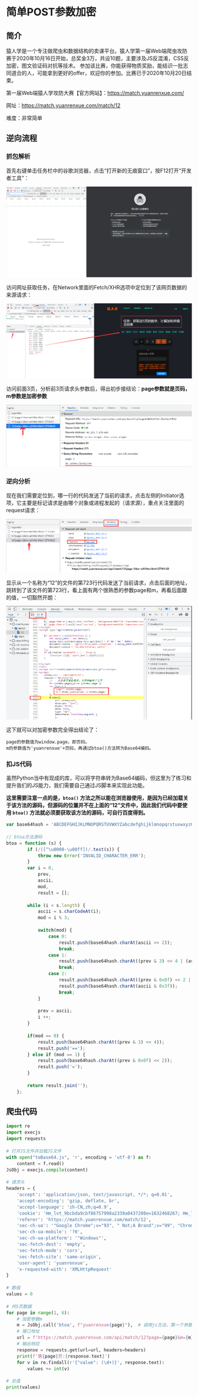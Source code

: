 # 简单POST参数加密

## 简介

猿人学是一个专注做爬虫和数据结构的卖课平台。猿人学第一届Web端爬虫攻防赛于2020年10月16日开始，总奖金3万，共设10题，主要涉及JS反混淆，CSS反加密，图文验证码对抗等技术。 参加该比赛，你能获得物质奖励，能结识一批志同道合的人，可能拿到更好的offer，欢迎你的参加。比赛已于2020年10月20日结束。

第一届Web端猿人学攻防大赛【官方网站】：https://match.yuanrenxue.com/

网址：https://match.yuanrenxue.com/match/12

难度：非常简单

## 逆向流程

### 抓包解析

首先右键单击任务栏中的谷歌浏览器，点击“打开新的无痕窗口”，按F12打开“开发者工具”：

![QQ截图20210924162604](image/QQ截图20210924162604.png)

访问网址获取任务，在Network里面的Fetch/XHR选项中定位到了该网页数据的来源请求：

![QQ截图20210924162852](image/QQ截图20210924162852.png)

访问前面3页，分析前3页请求头参数后，得出初步接结论：**page参数就是页码，m参数是加密参数**

![QQ截图20210924163457](image/QQ截图20210924163457.png)

### 逆向分析

现在我们需要定位到，哪一行的代码发送了当前的请求，点击左侧的Initiator选项，它主要是标记请求是由哪个对象或进程发起的（请求源），重点关注里面的request请求：

![QQ截图20210924164649](image/QQ截图20210924164649.png)

显示从一个名称为“12”的文件的第723行代码发送了当前请求，点击后面的地址，跳转到了该文件的第723行，看上面有两个很熟悉的参数page和m，再看后面跟的值，一切豁然开朗：

![QQ截图20210924165043](image/QQ截图20210924165043.png)

这下就可以对加密参数完全得出结论了：

```
page的参数值为window.page，即页码。
m的参数值为'yuanrenxue'+页码，再通过btoa()方法转为Base64编码。
```

### 扣JS代码

虽然Python当中有现成的库，可以将字符串转为Base64编码，但这里为了练习和提升我们的JS能力，我们需要自己通过JS脚本来实现此功能。

**这里需要注意一点的是，`btoa()` 方法之所以能在浏览器使用，是因为已经加载关于该方法的源码，但源码的位置并不在上面的“12”文件中，因此我们代码中要使用 `btoa()` 方法就必须要获取该方法的源码，可自行百度得到。**

```javascript
var base64hash = 'ABCDEFGHIJKLMNOPQRSTUVWXYZabcdefghijklmnopqrstuvwxyz0123456789+/';

// btoa方法源码
btoa = function (s) {
        if (/([^\u0000-\u00ff])/.test(s)) {
            throw new Error('INVALID_CHARACTER_ERR');
        }
        var i = 0,
            prev,
            ascii,
            mod,
            result = [];

        while (i < s.length) {
            ascii = s.charCodeAt(i);
            mod = i % 3;

            switch(mod) {
                case 0:
                    result.push(base64hash.charAt(ascii >> 2));
                    break;
                case 1:
                    result.push(base64hash.charAt((prev & 3) << 4 | (ascii >> 4)));
                    break;
                case 2:
                    result.push(base64hash.charAt((prev & 0x0f) << 2 | (ascii >> 6)));
                    result.push(base64hash.charAt(ascii & 0x3f));
                    break;
            }

            prev = ascii;
            i ++;
        }

        if(mod == 0) {
            result.push(base64hash.charAt((prev & 3) << 4));
            result.push('==');
        } else if (mod == 1) {
            result.push(base64hash.charAt((prev & 0x0f) << 2));
            result.push('=');
        }

        return result.join('');
    };
```

## 爬虫代码

```python
import re
import execjs
import requests

# 打开JS文件并加载JS文件
with open("toBase64.js", 'r', encoding = 'utf-8') as f:
    content = f.read()
JsObj = execjs.compile(content)

# 请求头
headers = {
    'accept': 'application/json, text/javascript, */*; q=0.01',
    'accept-encoding': 'gzip, deflate, br',
    'accept-language': 'zh-CN,zh;q=0.9',
    'cookie': 'Hm_lvt_9bcbda9cbf86757998a2339a0437208e=1632468267; Hm_lvt_c99546cf032aaa5a679230de9a95c7db=1632468267; Hm_lpvt_9bcbda9cbf86757998a2339a0437208e=1632476175; Hm_lpvt_c99546cf032aaa5a679230de9a95c7db=1632476175',
    'referer': 'https://match.yuanrenxue.com/match/12',
    'sec-ch-ua': '"Google Chrome";v="93", " Not;A Brand";v="99", "Chromium";v="93"',
    'sec-ch-ua-mobile': '?0',
    'sec-ch-ua-platform': '"Windows"',
    'sec-fetch-dest': 'empty',
    'sec-fetch-mode': 'cors',
    'sec-fetch-site': 'same-origin',
    'user-agent': 'yuanrenxue',
    'x-requested-with': 'XMLHttpRequest'
}

# 数值
values = 0

# 共5页数据
for page in range(1, 6):
    # 加密参数m
    m = JsObj.call('btoa', f"yuanrenxue{page}"),  # 调用js方法，第一个参数是JS的方法名，后面则是js方法的参数
    # 接口地址
    url = f'https://match.yuanrenxue.com/api/match/12?page={page}&m={m}'
    # 输出响应
    response = requests.get(url=url, headers=headers)
    print(f'第{page}页:{response.text}')
    for v in re.findall(r'{"value": (\d+)}', response.text):
        values += int(v)

# 总值
print(values)
```

